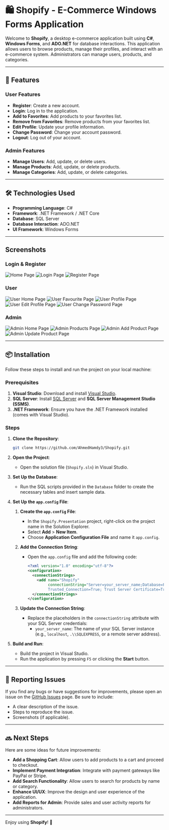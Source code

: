 # 🛍️ Shopify - E-Commerce Windows Forms Application

Welcome to **Shopify**, a desktop e-commerce application built using **C#**, **Windows Forms**, and **ADO.NET** for database interactions. This application allows users to browse products, manage their profiles, and interact with an e-commerce system. Administrators can manage users, products, and categories.

---

## 🚀 Features

### **User Features**

- **Register**: Create a new account.
- **Login**: Log in to the application.
- **Add to Favorites**: Add products to your favorites list.
- **Remove from Favorites**: Remove products from your favorites list.
- **Edit Profile**: Update your profile information.
- **Change Password**: Change your account password.
- **Logout**: Log out of your account.

### **Admin Features**

- **Manage Users**: Add, update, or delete users.
- **Manage Products**: Add, update, or delete products.
- **Manage Categories**: Add, update, or delete categories.

---

## 🛠️ Technologies Used

- **Programming Language**: C#
- **Framework**: .NET Framework / .NET Core
- **Database**: SQL Server
- **Database Interaction**: ADO.NET
- **UI Framework**: Windows Forms

---

## Screenshots

### Login & Register

![Home Page](./Images/Home.png)
![Login Page](./Images/Login.png)
![Register Page](./Images/Register.png)

### User

![User Home Page](./Images/UserHome.png)
![User Favourite Page](./Images/UserFavourite.png)
![User Profile Page](./Images/UserProfile.png)
![User Edit Profile Page](./Images/UserEditProfile.png)
![User Change Password Page](./Images/UserChangePassword.png)

### Admin

![Admin Home Page](./Images/AdminHome.png)
![Admin Products Page](./Images/AddProduct.png)
![Admin Add Product Page](./Images/AddProduct.png)
![Admin Update Product Page](./Images/UpdateProdcut.png)

---

## 📦 Installation

Follow these steps to install and run the project on your local machine:

### **Prerequisites**

1. **Visual Studio**: Download and install [Visual Studio](https://visualstudio.microsoft.com/).
2. **SQL Server**: Install [SQL Server](https://www.microsoft.com/en-us/sql-server/sql-server-downloads) and **SQL Server Management Studio (SSMS)**.
3. **.NET Framework**: Ensure you have the .NET Framework installed (comes with Visual Studio).

### **Steps**

1. **Clone the Repository**:
   ```bash
   git clone https://github.com/AhmedHamdy3/Shopify.git
   ```
2. **Open the Project**:
   - Open the solution file (`Shopify.sln`) in Visual Studio.
3. **Set Up the Database**:

   - Run the SQL scripts provided in the `Database` folder to create the necessary tables and insert sample data.

4. **Set Up the `app.config` File**:

   1. **Create the `app.config` File**:

      - In the `Shopify.Presentation` project, right-click on the project name in the Solution Explorer.
      - Select **Add** > **New Item**.
      - Choose **Application Configuration File** and name it `app.config`.

   2. **Add the Connection String**:
      - Open the `app.config` file and add the following code:
        ```xml
        <?xml version="1.0" encoding="utf-8"?>
        <configuration>
          <connectionStrings>
            <add name="Shopify"
                 connectionString="Server=your_server_name;Database=FinalProject;
                 Trusted_Connection=True; Trust Server Certificate=True"/>
          </connectionStrings>
        </configuration>
        ```
   3. **Update the Connection String**:
      - Replace the placeholders in the `connectionString` attribute with your SQL Server credentials:
        - `your_server_name`: The name of your SQL Server instance (e.g., `localhost`, `.\\SQLEXPRESS`, or a remote server address).

5. **Build and Run**:
   - Build the project in Visual Studio.
   - Run the application by pressing `F5` or clicking the **Start** button.

---

## 🐛 Reporting Issues

If you find any bugs or have suggestions for improvements, please open an issue on the [GitHub Issues](https://github.com/your-username/shopify-ecommerce/issues) page. Be sure to include:

- A clear description of the issue.
- Steps to reproduce the issue.
- Screenshots (if applicable).

---

## 🔜 Next Steps

Here are some ideas for future improvements:

- **Add a Shopping Cart**: Allow users to add products to a cart and proceed to checkout.
- **Implement Payment Integration**: Integrate with payment gateways like PayPal or Stripe.
- **Add Search Functionality**: Allow users to search for products by name or category.
- **Enhance UI/UX**: Improve the design and user experience of the application.
- **Add Reports for Admin**: Provide sales and user activity reports for administrators.

---

Enjoy using **Shopify**! 🎉
